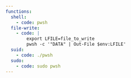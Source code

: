 ```yaml
---
functions:
  shell:
    - code: pwsh
  file-write:
    - code: |
        export LFILE=file_to_write
        pwsh -c '"DATA" | Out-File $env:LFILE'
  suid:
    - code: ./pwsh
  sudo:
    - code: sudo pwsh
---
```


